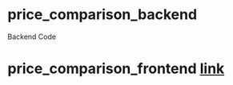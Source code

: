 # price_comparison_backend
Backend Code

# price_comparison_frontend [link](https://github.com/samydevelops/price_comparison_frontend/tree/main)
